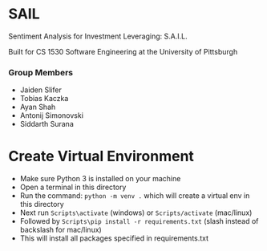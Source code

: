 # SAIL
Sentiment Analysis for Investment Leveraging: S.A.I.L.

Built for CS 1530 Software Engineering at the University of Pittsburgh

### Group Members
- Jaiden Slifer
-  Tobias Kaczka
- Ayan Shah
- Antonij Simonovski
- Siddarth Surana


# Create Virtual Environment
- Make sure Python 3 is installed on your machine
- Open a terminal in this directory
- Run the command: ```python -m venv .``` which will create a virtual env in this directory
- Next run ```Scripts\activate``` (windows) or ```Scripts/activate``` (mac/linux)
- Followed by ```Scripts\pip install -r requirements.txt``` (slash instead of backslash for mac/linux)
- This will install all packages specified in requirements.txt